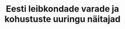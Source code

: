 ---
title: Eesti leibkondade varade ja kohustuste uuringu näitajad
title_en: Assets and liabilities of Estonian households
notes: "Eesti leibkondade varade ja kohustuste andmestik põhineb Eesti leibkondade finantskäitumise ja tarbimisharjumuste uuringul (ingl Household Finance and Consumption Survey, HFCS).\r\n\r\nHFCSi korraldatakse euroala liikmesriikide hulgas Euroopa Keskpanga algatusel ja ühtlustatud metoodika järgi, mis võimaldab avaldada varade ja kohustuste rahvusvaheliselt võrreldavat statistikat. Eesti on uuringus osalenud 2013. ja 2017. aastal. Antud rubriigis avaldatakse Eesti uuringute tulemused. \r\n\r\nUuringuga kogutakse andmeid leibkondade peamise eluaseme, kinnisvara, sõidukite, ettevõtlusvarade, hoiuste ja muude finantsinvesteeringute kohta. Samuti kajastatakse leibkondade laene ja muid kohustusi, sissetulekut ja tarbimist. Peale selle hõlmab uuring veel leibkondade ootuste ja krediidipiirangutega seotud küsimusi."
notes_en: "The data of the assets and liabilities of Estonian households are based on the Household Finance and Consumption Survey (HFCS) of Estonian households.\r\n\r\nThe HFCS is run in all the countries in the euro area at the initiative of the European Central Bank using a harmonised methodology that can produce internationally comparable statistics for assets and liabilities. Estonia has taken part in the survey in 2013 and 2017. This website publishes results for the surveys conducted in Estonia.\r\n\r\nThe survey collects data from Estonian households on their main residence, other real estate, vehicles, business assets, deposits and other financial investments. The loans taken by households and their other liabilities, their income and their consumption are also covered. Going further, the survey also has questions on the expectations and credit limits of households."
category: 
  - Majandus ja rahandus
category_en: 
  - Economy and Finance
resources:
  - name: Eesti leibkondade varad ja kohustused
    url: 'https://statistika.eestipank.ee/#/et/p/LEIBKONDADE_VARAD_JA'
    format: html
    interactive: 'TRUE'
license: 'https://creativecommons.org/licenses/by-sa/3.0/ee/legalcode'
update_freq: 'http://purl.org/linked-data/sdmx/2009/code#freq-A'
organization: Eesti Pank
maintainer_name: ''
maintainer_email: ''
maintainer_phone: ''
date_issued: '2020/06/10'
date_modified: '2020/06/10'
---